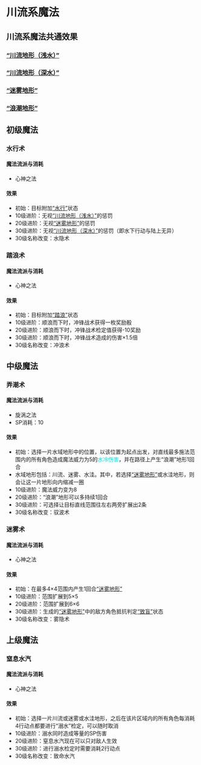 # 川流系魔法

## 川流系魔法共通效果

### <a href="../../../status/terrain/#川流地形（浅水）" target="_blank">“川流地形（浅水）”</a>

### <a href="../../../status/terrain/#川流地形（深水）" target="_blank">“川流地形（深水）”</a>

### <a href="../../../status/terrain/#迷雾地形" target="_blank">“迷雾地形”</a>

### <a href="../../../status/terrain/#浪潮地形" target="_blank">“浪潮地形”</a>

## 初级魔法

### 水行术

#### 魔法流派与消耗

* 心神之法

#### 效果

* 初始：目标附加<a href="../../../status/normal/#水行" target="_blank">“水行”</a>状态
* 10级进阶：无视<a href="../../../status/terrain/#川流地形（浅水）" target="_blank">“川流地形（浅水）”</a>的惩罚
* 20级进阶：无视<a href="../../../status/terrain/#迷雾地形" target="_blank">“迷雾地形”</a>的惩罚
* 30级进阶：无视<a href="../../../status/terrain/#川流地形（深水）" target="_blank">“川流地形（深水）”</a>的惩罚（即水下行动与陆上无异）
* 30级名称改变：水隐术

### 踏浪术

#### 魔法流派与消耗

* 心神之法

#### 效果

* 初始：目标附加<a href="../../../status/normal/#踏浪" target="_blank">“踏浪”</a>状态
* 10级进阶：顺浪而下时，冲锋战术获得一枚奖励骰
* 20级进阶：顺浪而下时，冲锋战术检定值获得-10奖励
* 30级进阶：顺浪而下时，冲锋战术造成的伤害×1.5倍
* 30级名称改变：冲浪术

## 中级魔法

### 弄潮术

#### 魔法流派与消耗

* 旋涡之法
* SP消耗：10

#### 效果

* 初始：选择一片水域地形中的位置，以该位置为起点出发，对直线最多施法范围内的所有角色造成魔法威力为5的<font color="#00dddd">水冷伤害</font>，并在路径上产生“浪潮”地形1回合
* 水域地形包括：川流、迷雾、水洼。其中，若选择<a href="../../../status/terrain/#迷雾地形" target="_blank">“迷雾地形”</a>或水洼地形，则会让这一片地形向内缩减一圈
* 10级进阶：魔法威力变为8
* 20级进阶：“浪潮”地形可以多持续1回合
* 30级进阶：可选择让目标直线范围往左右两旁扩展出2条
* 30级名称改变：驭波术

### 迷雾术

#### 魔法流派与消耗

* 心神之法

#### 效果

* 初始：在最多4×4范围内产生1回合<a href="../../../status/terrain/#迷雾地形" target="_blank">“迷雾地形”</a>
* 10级进阶：范围扩展到5×5
* 20级进阶：范围扩展到6×6
* 30级进阶：生成的<a href="../../../status/terrain/#迷雾地形" target="_blank">“迷雾地形”</a>中的敌方角色抵抗判定<a href="../../../status/normal/#致盲" target="_blank">“致盲”</a>状态
* 30级名称改变：雾隐术

## 上级魔法

### 窒息水汽

#### 魔法流派与消耗

* 心神之法

#### 效果

* 初始：选择一片川流或迷雾或水洼地形，之后在该片区域内的所有角色每消耗4行动点都要进行“溺水”检定，可以随时取消
* 10级进阶：溺水同时造成等量的SP伤害
* 20级进阶：窒息水汽现在可以只对敌人生效
* 30级进阶：进行溺水检定时需要消耗2行动点
* 30级名称改变：致命水汽